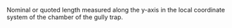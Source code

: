﻿Nominal or quoted length measured along the y-axis in the local coordinate system of the chamber of the gully trap.